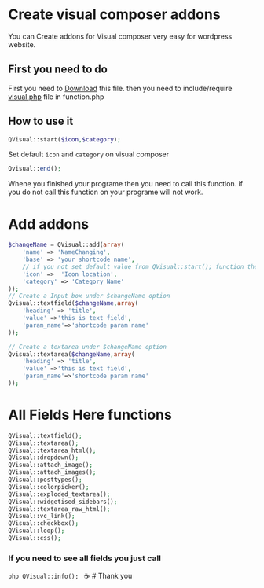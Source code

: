 # Create visual composer addons
You can Create addons for Visual composer very easy for wordpress website.

## First you need to do
First you need to [Download](https://www.github.com/Najrul787/Visual-composer/archive/master.zip) this file.
then you need to include/require [visual.php](https://github.com/Najrul787/Visual-composer/blob/master/visual.php) file in function.php

## How to use it
```php
QVisual::start($icon,$category);
```
Set default ``` icon ``` and ``` category ``` on visual composer

```php 
Qvisual::end();
```
Whene you finished your programe then you need to call this function.
if you do not call this function on your programe will not work.

# Add addons
```php
$changeName = QVisual::add(array(
    'name' => 'NameChanging',
    'base' => 'your shortcode name',
    // if you not set default value from QVisual::start(); function thene you can set it here
    'icon' =>  'Icon location',
    'category' => 'Category Name'
));
// Create a Input box under $changeName option 
Qvisual::textfield($changeName,array(
    'heading' => 'title',
    'value' =>'this is text field',
    'param_name'=>'shortcode param name'
));

// Create a textarea under $changeName option 
Qvisual::textarea($changeName,array(
    'heading' => 'title',
    'value' =>'this is text field',
    'param_name'=>'shortcode param name'
));

```

# All Fields Here functions
```php
QVisual::textfield();
QVisual::textarea();
QVisual::textarea_html();
QVisual::dropdown();
QVisual::attach_image();
QVisual::attach_images();
QVisual::posttypes();
QVisual::colorpicker();
QVisual::exploded_textarea();
QVisual::widgetised_sidebars();
QVisual::textarea_raw_html();
QVisual::vc_link();
QVisual::checkbox();
QVisual::loop();
QVisual::css();

```

### If you need to see all fields you just call 
```php QVisual::info(); ```
:coffee: # Thank you





